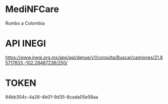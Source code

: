 # MediNFCare
 Rumbo a Colombia


# API INEGI
https://www.inegi.org.mx/app/api/denue/v1/consulta/Buscar/camiones/21.85717833,-102.28487238/250/

# TOKEN
84bb354c-4a26-4b01-9d35-8cada05e58aa